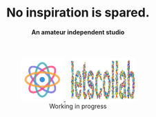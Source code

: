 <div align='center' >
  <h1>No inspiration is spared.</h1>
</div>

<div align='center' >
  <h4>An amateur independent studio</h4>
</div>

<br />
<br />

<div align='center' >
  <a href="https://nawb.deskbtm.com">
    <img src="./nawb.png" width="100"/>
  </a>
  &nbsp;&nbsp;
  <a href="https://letscollab.deskbtm.com">
   <img src="./letscollab.svg" width="150" height="100"/>
  </a>
</div>

<div align='center' >
  Working in progress
</div>
